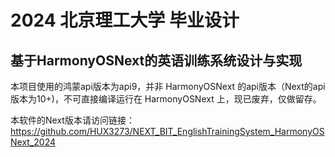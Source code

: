 <h1>2024 北京理工大学 毕业设计</h1>

<h2>基于HarmonyOSNext的英语训练系统设计与实现</h2>

本项目使用的鸿蒙api版本为api9，并非 HarmonyOSNext 的api版本（Next的api版本为10+)，不可直接编译运行在 HarmonyOSNext 上，现已废弃，仅做留存。

本软件的Next版本请访问链接：https://github.com/HUX3273/NEXT_BIT_EnglishTrainingSystem_HarmonyOSNext_2024
